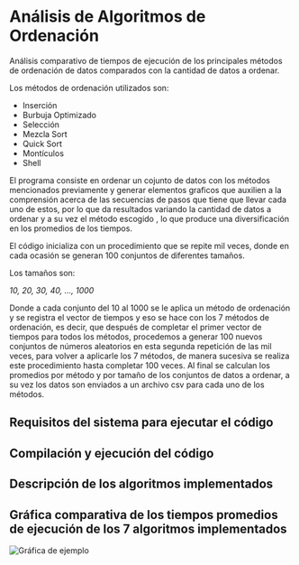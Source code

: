 # Análisis de Algoritmos de Ordenación
Análisis comparativo de tiempos de ejecución de los principales métodos de ordenación de datos comparados con la cantidad de datos a ordenar.

Los métodos de ordenación utilizados son:

  - Inserción
  - Burbuja Optimizado
  - Selección
  - Mezcla Sort
  - Quick Sort
  - Montículos
  - Shell

El programa consiste en ordenar un cojunto de datos con los métodos mencionados previamente y generar elementos graficos que auxilien a la comprensión acerca de las secuencias de pasos que tiene que llevar cada uno de estos, por lo que da resultados variando la cantidad de datos a ordenar y a su vez el método escogido , lo que produce una diversificación en los promedios de los tiempos.

El código inicializa con un procedimiento que se repite mil veces, donde en cada ocasión se generan 100 conjuntos de diferentes tamaños.

Los tamaños son:

   *10, 20, 30, 40, ..., 1000*                                       

Donde a cada conjunto del 10 al 1000 se le aplica un método de ordenación y se registra el vector de tiempos y eso se hace con los 7 métodos de ordenación, es decir, que después de completar el primer vector de tiempos para todos los métodos, procedemos a generar 100 nuevos conjuntos de números aleatorios en esta segunda repetición de las mil veces, para volver a aplicarle los 7 métodos, de manera sucesiva se realiza este procedimiento hasta completar 100 veces. 
Al final se calculan los promedios por método y por tamaño de los conjuntos de datos a ordenar, a su vez los datos son enviados a un archivo csv para cada uno de los métodos.

## Requisitos del sistema para ejecutar el código

## Compilación y ejecución del código

## Descripción de los algoritmos implementados

## Gráfica comparativa de los tiempos promedios de ejecución de los 7 algoritmos implementados

![Gráfica de ejemplo](img/7Metodos.png)


